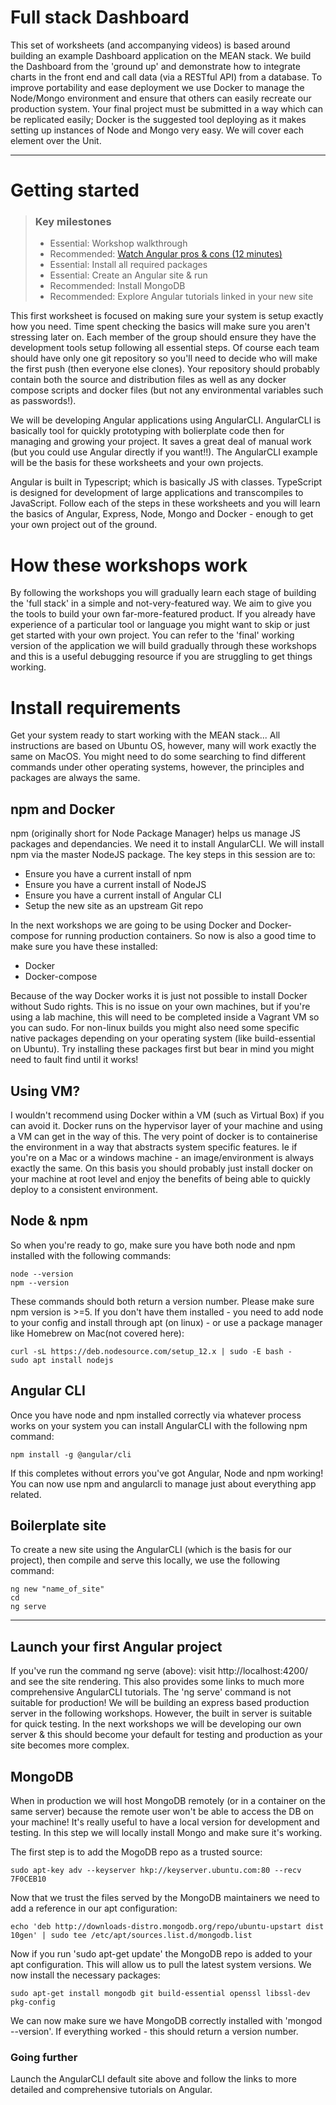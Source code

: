 # Full stack Dashboard

This set of worksheets (and accompanying videos) is based around building an example Dashboard application on the MEAN stack. We build the Dashboard from the 'ground up' and demonstrate how to integrate charts in the front end and call data (via a RESTful API) from a database. To improve portability and ease deployment we use Docker to manage the Node/Mongo environment and ensure that others can easily recreate our production system. Your final project must be submitted in a way which can be replicated easily; Docker is the suggested tool deploying as it makes setting up instances of Node and Mongo very easy. We will cover each element over the Unit.
***
# Getting started

> ### Key milestones
> - Essential: Workshop walkthrough
> - Recommended: [Watch Angular pros & cons (12 minutes)](https://www.youtube.com/watch?v=y14f_VFsZIA)
> - Essential: Install all required packages
> - Essential: Create an Angular site & run
> - Recommended: Install MongoDB
> - Recommended: Explore Angular tutorials linked in your new site

This first worksheet is focused on making sure your system is setup exactly how you need. Time spent checking the basics will make sure you aren't stressing later on. Each member of the group should ensure they have the development tools setup following all essential steps. Of course each team should have only one git repository so you'll need to decide who will make the first push (then everyone else clones). Your repository should probably contain both the source and distribution files as well as any docker compose scripts and docker files (but not any environmental variables such as passwords!). 

We will be developing Angular applications using  AngularCLI. AngularCLI is basically tool for quickly prototyping with bolierplate code then for managing and growing your project. It saves a great deal of manual work (but you could use Angular directly if you want!!). The AngularCLI example will be the basis for these worksheets and your own projects. 

Angular is built in Typescript; which is basically JS with classes. TypeScript is designed for development of large applications and transcompiles to JavaScript. Follow each of the steps in these worksheets and you will learn the basics of Angular, Express, Node, Mongo and Docker - enough to get your own project out of the ground. 

# How these workshops work

By following the workshops you will gradually learn each stage of building the 'full stack' in a simple and not-very-featured way. We aim to give you the tools to build your own far-more-featured product. If you already have experience of a particular tool or language you might want to skip or just get started with your own project. You can refer to the 'final' working version of the application we will build gradually through these workshops and this is a useful debugging resource if you are struggling to get things working. 

# Install requirements

Get your system ready to start working with the MEAN stack...
All instructions are based on Ubuntu OS, however, many will work exactly the same on MacOS. You might need to do some searching to find different commands under other operating systems, however, the principles and packages are always the same. 

## npm and Docker

npm (originally short for Node Package Manager) helps us manage JS packages and dependancies. We need it to install AngularCLI. We will install npm via the master NodeJS package. The key steps in this session are to: 

- Ensure you have a current install of npm
- Ensure you have a current install of NodeJS
- Ensure you have a current install of Angular CLI
- Setup the new site as an upstream Git repo

In the next workshops we are going to be using Docker and Docker-compose for running production containers. So now is also a good time to make sure you have these installed:

- Docker
- Docker-compose

Because of the way Docker works it is just not possible to install Docker without Sudo rights. This is no issue on your own machines, but if you're using a lab machine, this will need to be completed inside a Vagrant VM so you can sudo. For non-linux builds you might also need some specific native packages depending on your operating system (like build-essential on Ubuntu). Try installing these packages first but bear in mind you might need to fault find until it works!

## Using VM?

I wouldn't recommend using Docker within a VM (such as Virtual Box) if you can avoid it. Docker runs on the hypervisor layer of your machine and using a VM can get in the way of this. The very point of docker is to containerise the environment in a way that abstracts system specific features. Ie if you're on a Mac or a windows machine - an image/environment is always exactly the same. On this basis you should probably just install docker on your machine at root level and enjoy the benefits of being able to quickly deploy to a consistent environment. 

## Node & npm

So when you're ready to go, make sure you have both node and npm installed with the following commands: 
```
node --version
npm --version
```
These commands should both return a version number. Please make sure npm version is >=5. 
If you don't have them installed - you need to add node to your config and install through apt (on linux) - or use a package manager like Homebrew on Mac(not covered here): 
```
curl -sL https://deb.nodesource.com/setup_12.x | sudo -E bash -
sudo apt install nodejs
```
## Angular CLI

Once you have node and npm installed correctly via whatever process works on your system you can install AngularCLI with the following npm command: 
```
npm install -g @angular/cli
```
If this completes without errors you've got Angular, Node and npm working! You can now use npm and angularcli to manage just about everything app related. 

## Boilerplate site

To create a new site using the AngularCLI (which is the basis for our project), then compile and serve this locally, we use the following command: 
```
ng new "name_of_site"
cd
ng serve
```
***
## Launch your first Angular project

If you've run the command ng serve (above): visit http://localhost:4200/ and see the site rendering. This also provides some links to much more comprehensive AngularCLI tutorials. The 'ng serve' command is not suitable for production! We will be building an express based production server in the following workshops. However, the built in server is suitable for quick testing. In the next workshops we will be developing our own server & this should become your default for testing and production as your site becomes more complex. 

## MongoDB 

When in production we will host MongoDB remotely (or in a container on the same server) because the remote user won't be able to access the DB on your machine! It's really useful to have a local version for development and testing. In this step we will locally install Mongo and make sure it's working.

The first step is to add the MogoDB repo as a trusted source:
```
sudo apt-key adv --keyserver hkp://keyserver.ubuntu.com:80 --recv 7F0CEB10
```
Now that we trust the files served by the MongoDB maintainers we need to add a reference in our apt configuration:
```
echo 'deb http://downloads-distro.mongodb.org/repo/ubuntu-upstart dist 10gen' | sudo tee /etc/apt/sources.list.d/mongodb.list
```
Now if you run 'sudo apt-get update' the MongoDB repo is added to your apt configuration. This will allow us to pull the latest system versions. We now install the necessary packages:
```
sudo apt-get install mongodb git build-essential openssl libssl-dev pkg-config
```
We can now make sure we have MongoDB correctly installed with 'mongod --version'. If everything worked - this should return a version number. 

### Going further

Launch the AngularCLI default site above and follow the links to more detailed and comprehensive tutorials on Angular.
